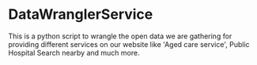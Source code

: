 # DataWranglerService
This is a python script to wrangle the open data we are gathering for providing different services on our website like 'Aged care service', Public Hospital Search nearby and much more.

